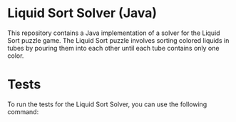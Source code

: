 # Liquid Sort Solver (Java)

This repository contains a Java implementation of a solver for the Liquid Sort puzzle game. The Liquid Sort puzzle involves sorting colored liquids in tubes by pouring them into each other until each tube contains only one color.


# Tests

To run the tests for the Liquid Sort Solver, you can use the following command:

```bashmvn test
```